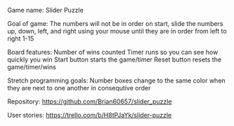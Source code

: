 Game name: 
Slider Puzzle


Goal of game: 
The numbers will not be in order on start, slide the numbers up, down, left, and right using your mouse until they are in order from left to right 1-15


Board features:
Number of wins counted
Timer runs so you can see how quickly you win
Start button starts the game/timer
Reset button resets the game/timer/wins


Stretch programming goals:
Number boxes change to the same color when they are next to one another in consequtive order


Repository:
https://github.com/Brian60657/slider_puzzle


User stories:
https://trello.com/b/H8tPJaYk/slider-puzzle